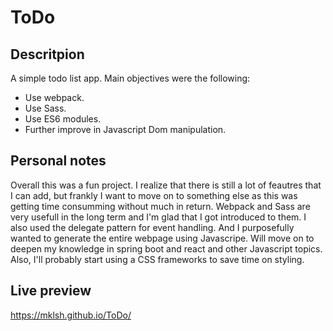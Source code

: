 # ToDo

## Descritpion
A simple todo list app. Main objectives were the following:
- Use webpack.
- Use Sass.
- Use ES6 modules.
- Further improve in Javascript Dom manipulation.


## Personal notes
Overall this was a fun project. I realize that there is still a lot of feautres that I can add, but frankly I want to move on to something else as this was getting time consumming
without much in return. Webpack and Sass are very usefull in the long term and I'm glad that I got introduced to them. I also used the delegate pattern for event handling. And I
purposefully wanted to generate the entire webpage using Javascripe. Will move on to deepen my knowledge in spring boot and react and other Javascript topics. Also, I'll probably
start using a CSS frameworks to save time on styling.

## Live preview
https://mklsh.github.io/ToDo/
